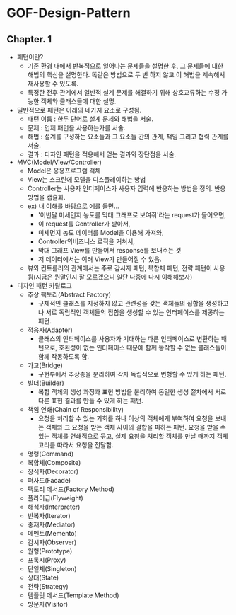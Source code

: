 # GOF-Design-Pattern
## Chapter. 1
- 패턴이란?
  - 기존 환경 내에서 반복적으로 일어나는 문제들을 설명한 후, 그 문제들에 대한 해법의 핵심을 설명한다. 똑같은 방법으로 두 번 하지 않고 이 해법을 계속해서 재사용할 수 있도록.
  - 특정한 전후 관계에서 일반적 설계 문제를 해결하기 위해 상호교류하는 수정 가능한 객체와 클래스들에 대한 설명.
- 일반적으로 패턴은 아래의 네가지 요소로 구성됨.
  - 패턴 이름 : 한두 단어로 설계 문제와 해법을 서술.
  - 문제 : 언제 패턴을 사용하는가를 서술.
  - 해법 : 설계를 구성하는 요소들과 그 요소들 간의 관계, 책임 그리고 협력 관계를 서술.
  - 결과 : 디자인 패턴을 적용해서 얻는 결과와 장단점을 서술.
- MVC(Model/View/Controller)
  - Model은 응용프로그램 객체
  - View는 스크린에 모델을 디스플레이하는 방법
  - Controller는 사용자 인터페이스가 사용자 입력에 반응하는 방법을 정의. 반응 방법을 캡슐화.
  - ex) 내 이해를 바탕으로 예를 들면...
    - '이번달 미세먼지 농도를 막대 그래프로 보여줘'라는 request가 들어오면,
    - 이 request를 Controller가 받아서,
    - 미세먼지 농도 데이터를 Model을 이용해 가져와,
    - Controller의비즈니스 로직을 거쳐서,
    - 막대 그래프 View를 만들어서 response를 보내주는 것
    - 저 데이터에서는 여러 View가 만들어질 수 있음.
  - 뷰와 컨트롤러의 관계에서는 주로 감시자 패턴, 복합체 패턴, 전략 패턴이 사용됨(지금은 뭔말인지 잘 모르겠으니 일단 나중에 다시 이해해보자)
- 디자인 패턴 카탈로그
  - 추상 팩토리(Abstract Factory)
    - 구체적인 클래스를 지정하지 않고 관련성을 갖는 객체들의 집합을 생성하고나 서로 독립적인 객체들의 집합을 생성할 수 있는 인터페이스를 제공하는 패턴.
  - 적응자(Adapter)
    - 클래스의 인터페이스를 사용자가 기대하는 다른 인터페이스로 변환하는 패턴으로, 호환성이 없는 인터페이스 때문에 함께 동작할 수 없는 클래스들이 함께 작동하도록 함.
  - 가교(Bridge)
    - 구현부에서 추상층을 분리하여 각자 독립적으로 변형할 수 있게 하는 패턴.
  - 빌더(Builder)
    - 복합 객체의 생성 과정과 표현 방법을 분리하여 동일한 생성 절차에서 서로 다른 표현 결과를 만들 수 있게 하는 패턴.
  - 책임 연쇄(Chain of Responsibility)
    - 요청을 처리할 수 있는 기회를 하나 이상의 객체에게 부여하여 요청을 보내는 객체와 그 요청을 받는 객체 사이의 결합을 피하는 패턴. 요청을 받을 수 있는 객체를 연쇄적으로 묶고, 실제 요청을 처리할 객체를 만날 때까지 객체 고리를 따라서 요청을 전달함.
  - 명령(Command)
  - 복합체(Composite)
  - 장식자(Decorator)
  - 퍼사드(Facade)
  - 팩토리 메서드(Factory Method)
  - 플라이급(Flyweight)
  - 해석자(Interpreter)
  - 반복자(Iterator)
  - 중재자(Mediator)
  - 메멘토(Memento)
  - 감시자(Observer)
  - 원형(Prototype)
  - 프록시(Proxy)
  - 단일체(Singleton)
  - 상태(State)
  - 전략(Strategy)
  - 템플릿 메서드(Template Method)
  - 방문자(Visitor)
